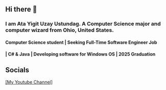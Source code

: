 ## Hi there 👋

### I am Ata Yigit Uzay Ustundag. A Computer Science major and computer wizard from Ohio, United States.
#### Computer Science student | Seeking Full-Time Software Engineer Job <br>
#### | C# & Java | Developing software for Windows OS | 2025 Graduation

## Socials
[[My Youtube Channel]](https://studio.youtube.com/channel/UCnI2fV_2-pvYrwjI7KFW0pA/videos/upload?filter=%5B%5D&sort=%7B%22columnType%22%3A%22date%22%2C%22sortOrder%22%3A%22DESCENDING%22%7D)


<!--
**ataustundag/ataustundag** is a ✨ _special_ ✨ repository because its `README.md` (this file) appears on your GitHub profile.

Here are some ideas to get you started:

- 🔭 I’m currently working on ...
- 🌱 I’m currently learning ...
- 👯 I’m looking to collaborate on ...
- 🤔 I’m looking for help with ...
- 💬 Ask me about ...
- 📫 How to reach me: ...
- 😄 Pronouns: ...
- ⚡ Fun fact: ...
-->

